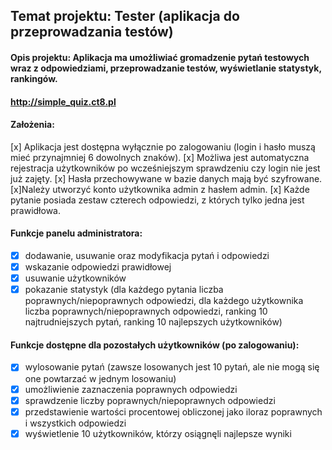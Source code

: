
## Temat projektu: Tester (aplikacja do przeprowadzania testów)

#### Opis projektu: Aplikacja ma umożliwiać gromadzenie pytań testowych wraz z odpowiedziami, przeprowadzanie testów, wyświetlanie statystyk, rankingów.

#### http://simple_quiz.ct8.pl

#### Założenia:

[x] Aplikacja jest dostępna wyłącznie po zalogowaniu (login i hasło muszą mieć przynajmniej 6 dowolnych znaków).
[x] Możliwa jest automatyczna rejestracja użytkowników po wcześniejszym sprawdzeniu czy login nie jest już zajęty.
[x] Hasła przechowywane w bazie danych mają być szyfrowane.
[x]Należy utworzyć konto użytkownika admin z hasłem admin.
[x] Każde pytanie posiada zestaw czterech odpowiedzi, z których tylko jedna jest prawidłowa.

#### Funkcje panelu administratora:

- [x] dodawanie, usuwanie oraz modyfikacja pytań i odpowiedzi
- [x] wskazanie odpowiedzi prawidłowej
- [x] usuwanie użytkowników
- [x] pokazanie statystyk (dla każdego pytania liczba poprawnych/niepoprawnych odpowiedzi, dla każdego użytkownika liczba poprawnych/niepoprawnych odpowiedzi, ranking 10 najtrudniejszych pytań, ranking 10 najlepszych użytkowników)

#### Funkcje dostępne dla pozostałych użytkowników (po zalogowaniu):

- [x] wylosowanie pytań (zawsze losowanych jest 10 pytań, ale nie mogą się one powtarzać w jednym losowaniu)
- [x] umożliwienie zaznaczenia poprawnych odpowiedzi
- [x] sprawdzenie liczby poprawnych/niepoprawnych odpowiedzi
- [x] przedstawienie wartości procentowej obliczonej jako iloraz poprawnych i wszystkich odpowiedzi
- [x] wyświetlenie 10 użytkowników, którzy osiągnęli najlepsze wyniki

